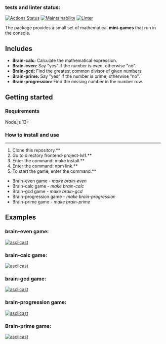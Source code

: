 ### tests and linter status:
[![Actions Status](https://github.com/LHTHC/frontend-project-lvl1/workflows/hexlet-check/badge.svg)](https://github.com/LHTHC/frontend-project-lvl1/actions)
[![Maintainability](https://api.codeclimate.com/v1/badges/a99a88d28ad37a79dbf6/maintainability)](https://codeclimate.com/github/codeclimate/codeclimate/maintainability)
[![Linter](https://github.com/LHTHC/frontend-project-lvl1/actions/workflows/linter.yml/badge.svg)](https://github.com/LHTHC/frontend-project-lvl1/actions/workflows/linter.yml)

The package provides a small set of mathematical **mini-games** that run in the console.

## Includes
- **Brain-calc:** Calculate the mathematical expression.
- **Brain-even:** Say "yes" if the number is even, otherwise "no".
- **Brain-gcd:** Find the greatest common divisor of given numbers.
- **Brain-prime:** Say "yes" if the number is prime, otherwise "no".
- **Brain-progression:** Find the missing number in the number row.

## Getting started

### Requirements

Node.js 13+

### How to install and use


***
1. Clone this repository.**    
2. Go to directory frontend-project-lvl1.**     
3. Enter the command: make install.**     
4. Enter the command: npm link.**    
5. To start the game, enter the command:**  
- Brain-even game - *make brain-even*
- Brain-calc game - *make brain-calc*
- Вrain-gcd game - *make brain-gcd*
- Brain-progression game - *make brain-progression*
- Brain-prime game - *make brain-prime*


## Examples

### brain-even game:

[![asciicast](https://asciinema.org/a/ZY1PyGtXqIALRkXL76WGqvRt7.svg)](https://asciinema.org/a/ZY1PyGtXqIALRkXL76WGqvRt7)

### brain-calc game:

[![asciicast](https://asciinema.org/a/T2sLQ6RuOjwUqTFMowQuZR8TI.svg)](https://asciinema.org/a/T2sLQ6RuOjwUqTFMowQuZR8TI)

### brain-gcd game:

[![asciicast](https://asciinema.org/a/XZ7Q9Hsg6GU9CpzccjBErizAM.svg)](https://asciinema.org/a/XZ7Q9Hsg6GU9CpzccjBErizAM)

### brain-progression game:

[![asciicast](https://asciinema.org/a/AsNhxFf3nF201TOSFmqmM6r8l.svg)](https://asciinema.org/a/AsNhxFf3nF201TOSFmqmM6r8l)

### Brain-prime game:

[![asciicast](https://asciinema.org/a/kp8rhkADgYsqOPRBvfn8vHqsW.svg)](https://asciinema.org/a/kp8rhkADgYsqOPRBvfn8vHqsW)